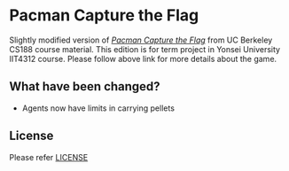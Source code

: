 # Pacman Capture the Flag

Slightly modified version of [*Pacman Capture the Flag*](http://ai.berkeley.edu/contest.html) from UC Berkeley CS188 course material. This edition is for term project in Yonsei University IIT4312 course.
Please follow above link for more details about the game.


## What have been changed?
- Agents now have limits in carrying pellets

## License
Please refer [LICENSE](LICENSE) 